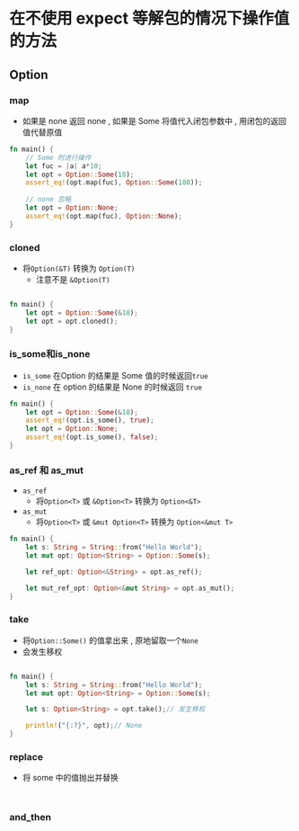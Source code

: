 # 在不使用 expect 等解包的情况下操作值的方法

## Option

### map

- 如果是 none 返回 none , 如果是 Some 将值代入闭包参数中 , 用闭包的返回值代替原值
```rust
fn main() {
    // Some 时进行操作
    let fuc = |a| a*10;
    let opt = Option::Some(18);
    assert_eq!(opt.map(fuc), Option::Some(180));
    
    // none 忽略
    let opt = Option::None;
    assert_eq!(opt.map(fuc), Option::None);
}
```

### cloned

- 将`Option(&T)` 转换为 `Option(T)`
	- 注意不是 `&Option(T)`
```rust

fn main() {
    let opt = Option::Some(&18);
    let opt = opt.cloned();
}
```

### is_some和is_none
- `is_some` 在Option 的结果是 Some 值的时候返回`true` 
- `is_none` 在 option 的结果是 None 的时候返回 `true`
```rust
fn main() {
    let opt = Option::Some(&18);
    assert_eq!(opt.is_some(), true);
    let opt = Option::None;
    assert_eq!(opt.is_some(), false);
}
```
### as_ref 和 as_mut

- `as_ref` 
	- 将`Option<T>` 或 `&Option<T>` 转换为 `Option<&T>`
- `as_mut` 
	- 将`Option<T>` 或 `&mut Option<T>` 转换为 `Option<&mut T>`

```rust
fn main() {
    let s: String = String::from("Hello World");
    let mut opt: Option<String> = Option::Some(s);

    let ref_opt: Option<&String> = opt.as_ref();

    let mut_ref_opt: Option<&mut String> = opt.as_mut();
}
```

### take
- 将`Option::Some()` 的值拿出来 , 原地留取一个`None` 
- 会发生移权

```rust

fn main() {
    let s: String = String::from("Hello World");
    let mut opt: Option<String> = Option::Some(s);

    let s: Option<String> = opt.take();// 发生移权

    println!("{:?}", opt);// None
}
```

### replace
- 将 some 中的值抛出并替换
```rust

```
```rust

```

### and_then